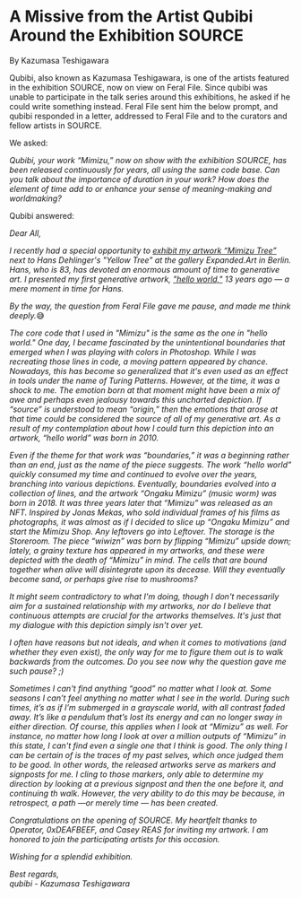 # A Missive from the Artist Qubibi Around the Exhibition SOURCE
By Kazumasa Teshigawara

Qubibi, also known as Kazumasa Teshigawara, is one of the artists featured in the exhibition SOURCE, now on view on Feral File. Since qubibi was unable to participate in the talk series around this exhibitions, he asked if he could write something instead. Feral File sent him the below prompt, and qubibi responded in a letter, addressed to Feral File and to the curators and fellow artists in SOURCE. 

We asked: 

_Qubibi, your work “Mimizu,” now on show with the exhibition SOURCE, has been released continuously for years, all using the same code base. Can you talk about the importance of duration in your work? How does the element of time add to or enhance your sense of meaning-making and worldmaking?_

Qubibi answered: 

_Dear All,_

_I recently had a special opportunity to [exhibit my artwork “Mimizu Tree”](https://twitter.com/qubibien/status/1696492125805011024) next to Hans Dehlinger's "Yellow Tree" at the gallery Expanded.Art in Berlin. Hans, who is 83, has devoted an enormous amount of time to generative art. I presented my first generative artwork, ["hello world,"](https://vimeo.com/243842004) 13 years ago — a mere moment in time for Hans._

_By the way, the question from Feral File gave me pause, and made me think deeply._😅

_The core code that I used in "Mimizu" is the same as the one in "hello world." One day, I became fascinated by the unintentional boundaries that emerged when I was playing with colors in Photoshop. While I was recreating those lines in code, a moving pattern appeared by chance. Nowadays, this has become so generalized that it's even used as an effect in tools under the name of Turing Patterns. However, at the time, it was a shock to me. The emotion born at that moment might have been a mix of awe and perhaps even jealousy towards this uncharted depiction. If “source” is understood to mean “origin,” then the emotions that arose at that time could be considered the source of all of my generative art. As a result of my contemplation about how I could turn this depiction into an artwork, “hello world” was born in 2010._

_Even if the theme for that work was “boundaries,” it was a beginning rather than an end, just as the name of the piece suggests. The work “hello world” quickly consumed my time and continued to evolve over the years, branching into various depictions. Eventually, boundaries evolved into a collection of lines, and the artwork “Ongaku Mimizu” (music worm) was born in 2018. It was three years later that “Mimizu” was released as an NFT. Inspired by Jonas Mekas, who sold individual frames of his films as photographs, it was almost as if I decided to slice up “Ongaku Mimizu” and start the Mimizu Shop. Any leftovers go into Leftover. The storage is the Storeroom. The piece “wiwizn” was born by flipping “Mimizu” upside down; lately, a grainy texture has appeared in my artworks, and these were depicted with the death of “Mimizu” in mind. The cells that are bound together when alive will disintegrate upon its decease. Will they eventually become sand, or perhaps give rise to mushrooms?_

_It might seem contradictory to what I'm doing, though I don't necessarily aim for a sustained relationship with my artworks, nor do I believe that continuous attempts are crucial for the artworks themselves. It's just that my dialogue with this depiction simply isn't over yet._

_I often have reasons but not ideals, and when it comes to motivations (and whether they even exist), the only way for me to figure them out is to walk backwards from the outcomes. Do you see now why the question gave me such pause? ;)_

_Sometimes I can't find anything “good” no matter what I look at. Some seasons I can’t feel anything no matter what I see in the world. During such times, it’s as if I’m submerged in a grayscale world, with all contrast faded away. It’s like a pendulum that’s lost its energy and can no longer sway in either direction. Of course, this applies when I look at “Mimizu” as well. For instance, no matter how long I look at over a million outputs of “Mimizu” in this state, I can't find even a single one that I think is good. The only thing I can be certain of is the traces of my past selves, which once judged them to be good. In other words, the released artworks serve as markers and signposts for me. I cling to those markers, only able to determine my direction by looking at a previous signpost and then the one before it, and continuing th walk. However, the very ability to do this may be because, in retrospect, a path —or merely time — has been created._

_Congratulations on the opening of SOURCE. My heartfelt thanks to Operator, 0xDEAFBEEF, and Casey REAS for inviting my artwork. I am honored to join the participating artists for this occasion._

_Wishing for a splendid exhibition._

_Best regards,_
<br />_qubibi - Kazumasa Teshigawara_
